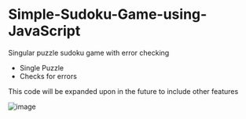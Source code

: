 # Simple-Sudoku-Game-using-JavaScript
Singular puzzle sudoku game with error checking
-  Single Puzzle
-  Checks for errors

This code will be expanded upon in the future to include other features

![image](https://github.com/Willharrison1/Simple-Sudoku-Game-JS/assets/169865680/fbda7113-cb55-444e-ab28-38dd8e1efa50)
